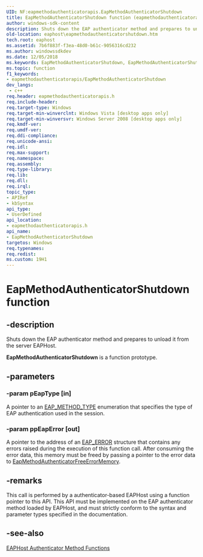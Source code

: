 ```yaml
---
UID: NF:eapmethodauthenticatorapis.EapMethodAuthenticatorShutdown
title: EapMethodAuthenticatorShutdown function (eapmethodauthenticatorapis.h)
author: windows-sdk-content
description: Shuts down the EAP authenticator method and prepares to unload it from the server EAPHost.
old-location: eaphost\eapmethodauthenticatorshutdown.htm
tech.root: eaphost
ms.assetid: 7b6f883f-f3ea-48d0-b61c-9056316cd232
ms.author: windowssdkdev
ms.date: 12/05/2018
ms.keywords: EapMethodAuthenticatorShutdown, EapMethodAuthenticatorShutdown function [EAPHost], eaphost.eapmethodauthenticatorshutdown, eapmethodauthenticatorapis/EapMethodAuthenticatorShutdown
ms.topic: function
f1_keywords:
- eapmethodauthenticatorapis/EapMethodAuthenticatorShutdown
dev_langs:
 - c++
req.header: eapmethodauthenticatorapis.h
req.include-header: 
req.target-type: Windows
req.target-min-winverclnt: Windows Vista [desktop apps only]
req.target-min-winversvr: Windows Server 2008 [desktop apps only]
req.kmdf-ver: 
req.umdf-ver: 
req.ddi-compliance: 
req.unicode-ansi: 
req.idl: 
req.max-support: 
req.namespace: 
req.assembly: 
req.type-library: 
req.lib: 
req.dll: 
req.irql: 
topic_type:
- APIRef
- kbSyntax
api_type:
- UserDefined
api_location:
- eapmethodauthenticatorapis.h
api_name:
- EapMethodAuthenticatorShutdown
targetos: Windows
req.typenames: 
req.redist: 
ms.custom: 19H1
---
```


# EapMethodAuthenticatorShutdown function


## -description


Shuts down the EAP authenticator method and prepares to unload it from the server EAPHost.

<b>EapMethodAuthenticatorShutdown</b> is a function prototype.


## -parameters




### -param pEapType [in]

A pointer to an  <a href="https://docs.microsoft.com/windows/desktop/api/eaptypes/ns-eaptypes-eap_method_type">EAP_METHOD_TYPE</a> enumeration that specifies the type of EAP authentication used in the session.


### -param ppEapError [out]

A pointer to the address of an <a href="https://docs.microsoft.com/windows/desktop/api/eaptypes/ns-eaptypes-eap_error">EAP_ERROR</a> structure that contains any errors raised during  the execution of this function call. After consuming the error data, this memory must be freed by passing a pointer to the error data to <a href="https://docs.microsoft.com/previous-versions/windows/desktop/api/eapmethodauthenticatorapis/nf-eapmethodauthenticatorapis-eapmethodauthenticatorfreeerrormemory">EapMethodAuthenticatorFreeErrorMemory</a>.


## -remarks



This call is performed by a authenticator-based EAPHost using a function pointer to this API. This API must be implemented on the EAP authenticator method loaded by EAPHost, and must strictly conform to the syntax and parameter types specified in the documentation.




## -see-also




<a href="https://docs.microsoft.com/previous-versions/windows/desktop/eaphost/eap-host-authenticator-method-functions">EAPHost Authenticator Method Functions</a>
 

 

